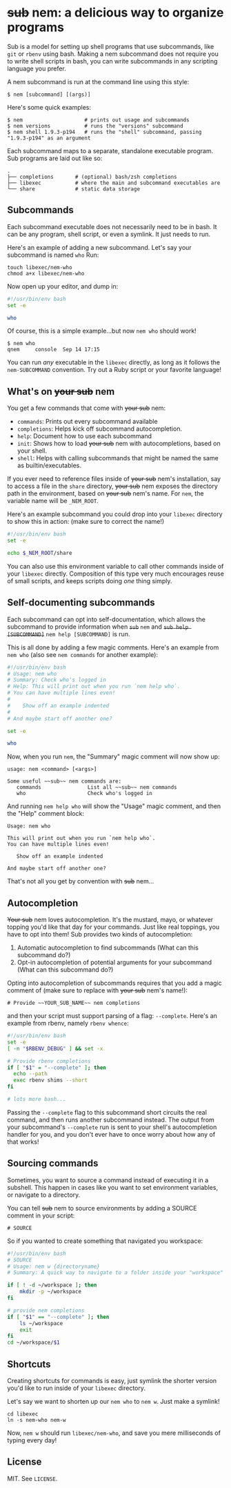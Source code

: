 # ~~sub~~ nem: a delicious way to organize programs

Sub is a model for setting up shell programs that use subcommands, like `git` or `rbenv` using bash. Making a nem subcommand does not require you to write shell scripts in bash, you can write subcommands in any scripting language you prefer.

A nem subcommand is run at the command line using this style:

    $ nem [subcommand] [(args)]

Here's some quick examples:

    $ nem                    # prints out usage and subcommands
    $ nem versions           # runs the "versions" subcommand
    $ nem shell 1.9.3-p194   # runs the "shell" subcommand, passing "1.9.3-p194" as an argument

Each subcommand maps to a separate, standalone executable program. Sub programs are laid out like so:

    .
    ├── completions       # (optional) bash/zsh completions
    ├── libexec           # where the main and subcommand executables are
    └── share             # static data storage

## Subcommands

Each subcommand executable does not necessarily need to be in bash. It can be any program, shell script, or even a symlink. It just needs to run.

Here's an example of adding a new subcommand. Let's say your subcommand is named `who` Run:

    touch libexec/nem-who
    chmod a+x libexec/nem-who

Now open up your editor, and dump in:

``` bash
#!/usr/bin/env bash
set -e

who
```

Of course, this is a simple example...but now `nem who` should work!

    $ nem who
    qnem     console  Sep 14 17:15 

You can run *any* executable in the `libexec` directly, as long as it follows the `nem-SUBCOMMAND` convention. Try out a Ruby script or your favorite language!

## What's on ~~your sub~~ nem

You get a few commands that come with ~~your sub~~ nem:

* `commands`: Prints out every subcommand available
* `completions`: Helps kick off subcommand autocompletion.
* `help`: Document how to use each subcommand
* `init`: Shows how to load ~~your sub~~ nem with autocompletions, based on your shell.
* `shell`: Helps with calling subcommands that might be named the same as builtin/executables.

If you ever need to reference files inside of ~~your sub~~ nem's installation, say to access a file in the `share` directory, ~~your sub~~ nem exposes the directory path in the environment, based on ~~your sub~~ nem's name. For `nem`, the variable name will be `_NEM_ROOT`.

Here's an example subcommand you could drop into your `libexec` directory to show this in action: (make sure to correct the name!)

``` bash
#!/usr/bin/env bash
set -e

echo $_NEM_ROOT/share
```

You can also use this environment variable to call other commands inside of your `libexec` directly. Composition of this type very much encourages reuse of small scripts, and keeps scripts doing *one* thing simply.

## Self-documenting subcommands

Each subcommand can opt into self-documentation, which allows the subcommand to provide information when ~~`sub`~~ `nem` and ~~`sub help [SUBCOMMAND]`~~ `nem help [SUBCOMMAND]` is run.

This is all done by adding a few magic comments. Here's an example from `nem who` (also see `nem commands` for another example):

``` bash
#!/usr/bin/env bash
# Usage: nem who
# Summary: Check who's logged in
# Help: This will print out when you run `nem help who`.
# You can have multiple lines even!
#
#    Show off an example indented
#
# And maybe start off another one?

set -e

who
```

Now, when you run `nem`, the "Summary" magic comment will now show up:

    usage: nem <command> [<args>]

    Some useful ~~sub~~ nem commands are:
       commands               List all ~~sub~~ nem commands
       who                    Check who's logged in

And running `nem help who` will show the "Usage" magic comment, and then the "Help" comment block:

    Usage: nem who

    This will print out when you run `nem help who`.
    You can have multiple lines even!

       Show off an example indented

    And maybe start off another one?

That's not all you get by convention with ~~sub~~ nem...

## Autocompletion

~~Your sub~~ nem loves autocompletion. It's the mustard, mayo, or whatever topping you'd like that day for your commands. Just like real toppings, you have to opt into them! Sub provides two kinds of autocompletion:

1. Automatic autocompletion to find subcommands (What can this subcommand do?)
2. Opt-in autocompletion of potential arguments for your subcommand (What can this subcommand do?)

Opting into autocompletion of subcommands requires that you add a magic comment of (make sure to replace with ~~your sub~~ nem's name!):

    # Provide ~~YOUR_SUB_NAME~~ nem completions

and then your script must support parsing of a flag: `--complete`. Here's an example from rbenv, namely `rbenv whence`:

``` bash
#!/usr/bin/env bash
set -e
[ -n "$RBENV_DEBUG" ] && set -x

# Provide rbenv completions
if [ "$1" = "--complete" ]; then
  echo --path
  exec rbenv shims --short
fi

# lots more bash...
```

Passing the `--complete` flag to this subcommand short circuits the real command, and then runs another subcommand instead. The output from your subcommand's `--complete` run is sent to your shell's autocompletion handler for you, and you don't ever have to once worry about how any of that works!

## Sourcing commands

Sometimes, you want to source a command instead of executing it in a
subshell. This happen in cases like you want to set environment
variables, or navigate to a directory.

You can tell ~~sub~~ nem to source environments by adding a SOURCE comment in your script:

    # SOURCE

So if you wanted to create something that navigated you workspace:

``` bash
#!/usr/bin/env bash
# SOURCE
# Usage: nem w {directoryname}
# Summary: A quick way to navigate to a folder inside your "workspace" location. 

if [ ! -d ~/workspace ]; then
    mkdir -p ~/workspace
fi

# provide nem completions
if [ "$1" == "--complete" ]; then  
    ls ~/workspace
    exit
fi
cd ~/workspace/$1
```

## Shortcuts

Creating shortcuts for commands is easy, just symlink the shorter version you'd like to run inside of your `libexec` directory.

Let's say we want to shorten up our `nem who` to `nem w`. Just make a symlink!

    cd libexec
    ln -s nem-who nem-w

Now, `nem w` should run `libexec/nem-who`, and save you mere milliseconds of typing every day!

## License

MIT. See `LICENSE`.
